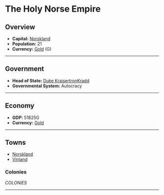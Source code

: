 # The Holy Norse Empire

## Overview

- **Capital:** [Norskland](Norskland)
- **Population:** 21
- **Currency:** [Gold](Gold) (G)

---

## Government

- **Head of State:** [Duke KraisertronKradd](KraisertronKradd)
- **Governmental System:** Autocracy

---

## Economy

- **GDP:** 51825G
- **Currency:** [Gold](Gold)

---

## Towns

- [Norskland](Norskland)
- [Vinland](Vinland)

### Colonies

$COLONIES$

---